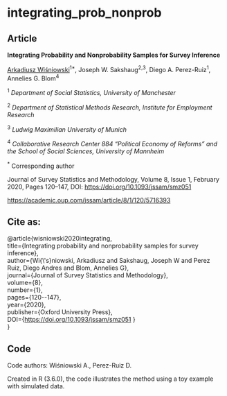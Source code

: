 # integrating_prob_nonprob
## Article

**Integrating Probability and Nonprobability Samples for Survey Inference**

[Arkadiusz Wiśniowski](https://www.research.manchester.ac.uk/portal/a.wisniowski.html)<sup>1*</sup>, Joseph W. Sakshaug<sup>2,</sup><sup>3</sup>, Diego A. Perez-Ruiz<sup>1</sup>, Annelies G. Blom<sup>4</sup>

<sup>1</sup> *Department of Social Statistics, University of Manchester*

<sup>2</sup> *Department of Statistical Methods Research, Institute for Employment Research*

<sup>3</sup> *Ludwig Maximilian University of Munich*

<sup>4</sup> *Collaborative Research Center 884 “Political Economy of Reforms” and the School of Social Sciences, University of Mannheim*

<sup>*</sup> Corresponding author

Journal of Survey Statistics and Methodology, Volume 8, Issue 1, February 2020, Pages 120–147, DOI: https://doi.org/10.1093/jssam/smz051

https://academic.oup.com/jssam/article/8/1/120/5716393

## Cite as:

@article{wisniowski2020integrating,\
  title={Integrating probability and nonprobability samples for survey inference},\
  author={Wi{\\'s}niowski, Arkadiusz and Sakshaug, Joseph W and Perez Ruiz, Diego Andres and Blom, Annelies G},\
  journal={Journal of Survey Statistics and Methodology},  
  volume={8},  
  number={1},\
  pages={120--147},  
  year={2020},\
  publisher={Oxford University Press},\
  DOI={https://doi.org/10.1093/jssam/smz051 }\
}

## Code

Code authors: Wiśniowski A., Perez-Ruiz D.

Created in R (3.6.0), the code illustrates the method using a toy example with simulated data.


